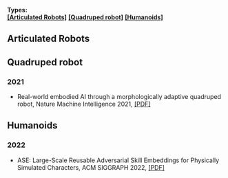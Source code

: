 **Types:**   
<strong><a href="#0">[Articulated Robots]</a></strong> <strong><a href="#1">[Quadruped robot]</a></strong> <strong><a href="#2">[Humanoids]</a></strong>    


[//]: # (---------------------------------Comment for segmentation---------------------------------)
<h2 id="0">Articulated Robots</h2>


[//]: # (---------------------------------Comment for segmentation---------------------------------)
<h2 id="1">Quadruped robot</h2>

### 2021
- Real-world embodied AI through a morphologically adaptive quadruped robot, Nature Machine Intelligence 2021, [[PDF]](https://www.nature.com/articles/s42256-021-00320-3)

[//]: # (---------------------------------Comment for segmentation---------------------------------)
<h2 id="2">Humanoids</h2>

### 2022  
- ASE: Large-Scale Reusable Adversarial Skill Embeddings for Physically Simulated Characters, ACM SIGGRAPH 2022, [[PDF]](https://arxiv.org/abs/2205.01906)
